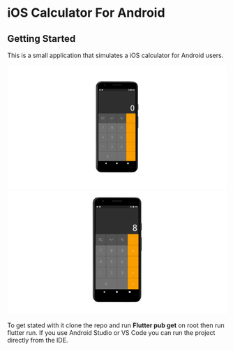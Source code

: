 # iOS Calculator For Android

## Getting Started

This is a small application that simulates a iOS calculator for Android users.

![](assets/printt.png)
![](assets/print-png.png)

To get stated with it clone the repo and run **Flutter pub get** on root then run flutter run. If you use Android Studio or VS Code you can run the project directly from the IDE.

